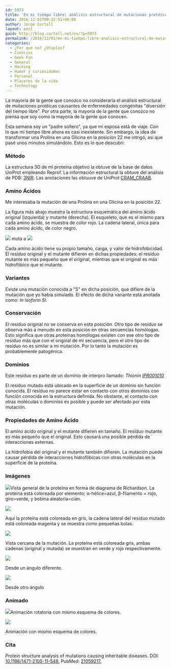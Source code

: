 ```yaml
---
id: 5973
title: 'En mi tiempo libre: análisis estructural de mutaciones protéicas causantes de enfermedades congénitas'
date: 2016-12-01T09:22:51+00:00
author: Jorge Cortell
layout: post
guid: http://blog.cortell.net/es/?p=5973
permalink: /2016/12/01/en-mi-tiempo-libre-analisis-estructural-de-mutaciones-proteicas-causantes-de-enfermedades-congenitas/
categories:
  - ¿Por qué no? ¿Utopías?
  - Ciencias
  - Geek Fun
  - General
  - Hacking
  - Humor y curiosidades
  - Personal
  - Placeres de la vida
  - Technology
---
```

La mayoría de la gente que conozco no consideraría el análisis estructural de mutaciones protéicas causantes de enfermedades congénitas "diversión del tiempo libre". Por otra parte, la mayoría de la gente que conozco no piensa que soy como la mayoría de la gente que conocen.

Esta semana soy un "padre soltero", ya que mi esposa está de viaje. Con lo que mi tiempo libre ahora es casi inexistente. Sin embargo, la idea de transformar una Prolina en una Glicina en la posición 22 me intrigó, así que pasé unos minutos simulándolo. Esto es lo que descubrí:<section> 

### Método

La estructura 3D de mi proteína objetivo la obtuve de la base de datos UniProt empleando Reprof. La información estructural la obtuve del análisis de PDB: [3NIR](http://pdb.rcsb.org/pdb/explore/explore.do?structureId=3NIR). Las anotaciones las obtuuve de UniProt [CRAM_CRAAB](http://www.uniprot.org/uniprot/CRAM_CRAAB).</section> <section> 

### Amino Ácidos

Me interesaba la mutación de <span>una Prolina en una Glicina en la posición 22</span>.

La figura más abajo muestra la estructura esquemática del amino ácido original (izquierda) y mutante (derecha). El esqueleto, que es el mismo para cada amino ácido, se muestra de color rojo. La cadena lateral, única para cada amino ácido, de color negro.

![](http://www.cmbi.ru.nl/hope/static/images/aa/pro.jpg) muta a ![](http://www.cmbi.ru.nl/hope/static/images/aa/gly.jpg)

Cada amino ácido tiene su propio tamaño, carga, y valor de hidrofobicidad. El resíduo original y el mutante difieren en dichas propiedades: el resíduo mutante es más pequeño que el original, mientras que el original es más hidrofóbico que el mutante.</section> <section> 

### Variantes

Existe una mutación conocida a "S" en dicha posición, que difiere de la mutación que yo había simulado. El efecto de dicha variante está anotada como: _In isoform SI_.</section> <section> 

### Conservación

El resíduo original no se conserva en esta posición. Otro tipo de resíduo se observa más a menudo en esta posición en otras secuencias homólogas. Esto significa que otras proteínas homólogas existen con ese otro tipo de resíduo más que con el original de mi secuencia, pero el otro tipo de resíduo no es similar a mi mutación. Por lo tanto la mutación es probablemente patogénica.</section> <section> 

### Dominios

Este resíduo es parte de un dominio de interpro llamado: _Thionin [IPR001010](http://www.ebi.ac.uk/interpro/entry/IPR001010)_

El resíduo mutado está ubicado en la superficie de un dominio sin función conocida. El resíduo no parece estar en contacto con otros dominios con función conocida en la estructura definida. No obstante, el contacto con otras moléculas o dominios es posible y puede ser afectado por esta mutación.</section> <section> 

### Propiedades de Amino Ácido

El amino ácido original y el mutante difieren en tamaño. El resíduo mutante es más pequeño que el original. Esto causará una posible pérdida de interacciones externas.

La hidrofobia del original y el mutante también difieren. La mutación puede causar pérdida de interacciones hidrofóbicas con otras moléculas en la superficie de la proteína.</section> <section> 

### Imágenes

![](http://www.cmbi.ru.nl/hope/yasara/0fc26700-bbb3-4a1c-85a9-b6a3b0f5e997/22GLY_overview.png/)Vista general de la proteína en forma de diagrama de Richardson. La proteína está coloreada por elemento; α-hélice=azul, β-filamento = rojo, giro=verde, y bobina aleatoria=cián.

![](http://www.cmbi.ru.nl/hope/yasara/0fc26700-bbb3-4a1c-85a9-b6a3b0f5e997/22GLY_overview_grey.png/)

Aquí la proteína está coloreada en gris, la cadena lateral del resíduo mutado está coloreada magenta y se muestra como pequeñas bolas.

![](http://www.cmbi.ru.nl/hope/yasara/0fc26700-bbb3-4a1c-85a9-b6a3b0f5e997/22GLY_zoom.png/)

Vista cercana de la mutación. La proteína está coloreada gris, ambas cadenas (original y mutada) se muestran en verde y rojo respectivamente.

![](http://www.cmbi.ru.nl/hope/yasara/0fc26700-bbb3-4a1c-85a9-b6a3b0f5e997/22GLY_zoom2.png/)

Desde un ángulo diferente.

![](http://www.cmbi.ru.nl/hope/yasara/0fc26700-bbb3-4a1c-85a9-b6a3b0f5e997/22GLY_zoom3.png/)

Desde otro ángulo</section> <section> 

### Animado

![](http://www.cmbi.ru.nl/hope/yasara/6c11cb58-f112-43f9-9f7a-4d907c84c268/22GLY_turning.gif/)Animación rotatoria con mismo esquema de colores.

![](http://www.cmbi.ru.nl/hope/yasara/6c11cb58-f112-43f9-9f7a-4d907c84c268/22GLY_morphing.gif/)

Animación con mismo esquema de colores.</section> <section> 

### Cita

Protein structure analysis of mutations causing inheritable diseases. DOI: [10.1186/1471-2105-11-548.](http://dx.doi.org/10.1186/1471-2105-11-548) PubMed: [21059217](http://www.ncbi.nlm.nih.gov/pubmed/21059217)<a href="http://www.cmbi.ru.nl/hope/report/583f164001ca360009798abb/" target="_blank">.</a></section>